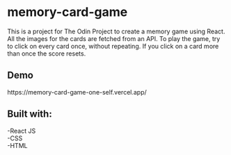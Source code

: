 # memory-card-game

<p>This is a project for The Odin Project to create a memory game using React. All the images for the cards are fetched from an API. To play the game, try to click on every card once, without repeating. If you click on a card more than once the score resets.

</p>

<h2>Demo</h2>
https://memory-card-game-one-self.vercel.app/

<h2>Built with:</h2>
-React JS <br/>
-CSS <br/>
-HTML <br/>
